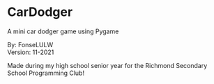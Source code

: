 # CarDodger
A mini car dodger game using Pygame

By: FonseLULW<br>
Version: 11-2021

Made during my high school senior year for the Richmond Secondary School Programming Club!


